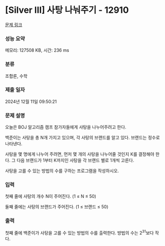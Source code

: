 # [Silver III] 사탕 나눠주기 - 12910 

[문제 링크](https://www.acmicpc.net/problem/12910) 

### 성능 요약

메모리: 127508 KB, 시간: 236 ms

### 분류

조합론, 수학

### 제출 일자

2024년 12월 11일 09:50:21

### 문제 설명

<p>오늘은 BOJ 알고리즘 캠프 참가자들에게 사탕을 나누어주려고 한다.</p>

<p>백준이는 사탕을 총 N개 가지고 있으며, 각 사탕의 브랜드를 알고 있다. 브랜드는 정수로 나타낸다.</p>

<p>사탕을 몇 명에게 나누어 주려면, 먼저 몇 개의 사탕을 나누어줄 것인지 K를 결정해야 한다. 그 다음 브랜드가 1부터 K까지인 사탕을 각 브랜드 별로 1개씩 고른다.</p>

<p>사탕을 고를 수 있는 방법의 수를 구하는 프로그램을 작성하시오.</p>

### 입력 

 <p>첫째 줄에 사탕의 개수 N이 주어진다. (1 ≤ N ≤ 50)</p>

<p>둘째 줄에는 사탕의 브랜드가 주어진다. (1 ≤ 브랜드 ≤ 50)</p>

### 출력 

 <p>첫째 줄에 백준이가 사탕을 고를 수 있는 방법의 수를 출력한다. 방법의 수는 2<sup>31</sup>보다 작다.</p>


